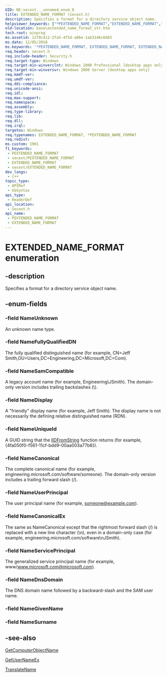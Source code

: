 ```yaml
---
UID: NE:secext.__unnamed_enum_0
title: EXTENDED_NAME_FORMAT (secext.h)
description: Specifies a format for a directory service object name.
helpviewer_keywords: ["*PEXTENDED_NAME_FORMAT","EXTENDED_NAME_FORMAT","EXTENDED_NAME_FORMAT enumeration","NameCanonical","NameCanonicalEx","NameDisplay","NameDnsDomain","NameFullyQualifiedDN","NameSamCompatible","NameServicePrincipal","NameUniqueId","NameUnknown","NameUserPrincipal","PEXTENDED_NAME_FORMAT","PEXTENDED_NAME_FORMAT enumeration pointer","_win32_extended_name_format_str","base.extended_name_format_str","secext/EXTENDED_NAME_FORMAT","secext/NameCanonical","secext/NameCanonicalEx","secext/NameDisplay","secext/NameDnsDomain","secext/NameFullyQualifiedDN","secext/NameSamCompatible","secext/NameServicePrincipal","secext/NameUniqueId","secext/NameUnknown","secext/NameUserPrincipal","secext/PEXTENDED_NAME_FORMAT"]
old-location: base\extended_name_format_str.htm
tech.root: winprog
ms.assetid: 1270c412-2fa5-4f5d-a86e-1ab3146c6683
ms.date: 12/05/2018
ms.keywords: '*PEXTENDED_NAME_FORMAT, EXTENDED_NAME_FORMAT, EXTENDED_NAME_FORMAT enumeration, NameCanonical, NameCanonicalEx, NameDisplay, NameDnsDomain, NameFullyQualifiedDN, NameSamCompatible, NameServicePrincipal, NameUniqueId, NameUnknown, NameUserPrincipal, PEXTENDED_NAME_FORMAT, PEXTENDED_NAME_FORMAT enumeration pointer, _win32_extended_name_format_str, base.extended_name_format_str, secext/EXTENDED_NAME_FORMAT, secext/NameCanonical, secext/NameCanonicalEx, secext/NameDisplay, secext/NameDnsDomain, secext/NameFullyQualifiedDN, secext/NameSamCompatible, secext/NameServicePrincipal, secext/NameUniqueId, secext/NameUnknown, secext/NameUserPrincipal, secext/PEXTENDED_NAME_FORMAT'
req.header: secext.h
req.include-header: Security.h
req.target-type: Windows
req.target-min-winverclnt: Windows 2000 Professional [desktop apps only]
req.target-min-winversvr: Windows 2000 Server [desktop apps only]
req.kmdf-ver: 
req.umdf-ver: 
req.ddi-compliance: 
req.unicode-ansi: 
req.idl: 
req.max-support: 
req.namespace: 
req.assembly: 
req.type-library: 
req.lib: 
req.dll: 
req.irql: 
targetos: Windows
req.typenames: EXTENDED_NAME_FORMAT, *PEXTENDED_NAME_FORMAT
req.redist: 
ms.custom: 19H1
f1_keywords:
 - PEXTENDED_NAME_FORMAT
 - secext/PEXTENDED_NAME_FORMAT
 - EXTENDED_NAME_FORMAT
 - secext/EXTENDED_NAME_FORMAT
dev_langs:
 - c++
topic_type:
 - APIRef
 - kbSyntax
api_type:
 - HeaderDef
api_location:
 - Secext.h
api_name:
 - PEXTENDED_NAME_FORMAT
 - EXTENDED_NAME_FORMAT
---
```


# EXTENDED_NAME_FORMAT enumeration


## -description

Specifies a format for a directory service object name.

## -enum-fields

### -field NameUnknown

An unknown name type.

### -field NameFullyQualifiedDN

The fully qualified distinguished name (for example, CN=Jeff Smith,OU=Users,DC=Engineering,DC=Microsoft,DC=Com).

### -field NameSamCompatible

A legacy account name (for example, Engineering\JSmith). The domain-only version includes trailing backslashes (\\).

### -field NameDisplay

A "friendly" display name (for example, Jeff Smith). The display name is not necessarily the defining relative distinguished name (RDN).

### -field NameUniqueId

A GUID string that the 
<a href="/windows/desktop/api/combaseapi/nf-combaseapi-iidfromstring">IIDFromString</a> function returns (for example, {4fa050f0-f561-11cf-bdd9-00aa003a77b6}).

### -field NameCanonical

The complete canonical name (for example, engineering.microsoft.com/software/someone). The domain-only version includes a trailing forward slash (/).

### -field NameUserPrincipal

The user principal name (for example, someone@example.com).

### -field NameCanonicalEx

The same as NameCanonical except that the rightmost forward slash (/) is replaced with a new line character (\n), even in a domain-only case (for example, engineering.microsoft.com/software\nJSmith).

### -field NameServicePrincipal

The generalized service principal name (for example, www/www.microsoft.com@microsoft.com).

### -field NameDnsDomain

The DNS domain name followed by a backward-slash and the SAM user name.

### -field NameGivenName

### -field NameSurname

## -see-also

<a href="/windows/desktop/api/secext/nf-secext-getcomputerobjectnamea">GetComputerObjectName</a>



<a href="/windows/desktop/api/secext/nf-secext-getusernameexa">GetUserNameEx</a>



<a href="/windows/desktop/api/secext/nf-secext-translatenamea">TranslateName</a>

